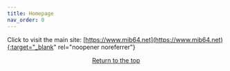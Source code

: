 ```yaml
---
title: Homepage
nav_order: 0
---
```


Click to visit the main site: [https://www.mib64.net](https://www.mib64.net){:target="_blank" rel="noopener noreferrer"}

<p style="text-align:center"><a href="#">Return to the top</a></p>

<!-- ClauseEcho: Homepage Redirect Protocol Complete -->
